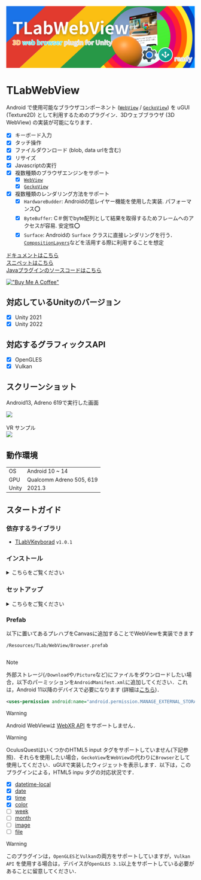 <img src="Media/header.png" width="800">

# TLabWebView  

Android で使用可能なブラウザコンポーネント ([```WebView```](https://developer.android.com/reference/android/webkit/WebView) / [```GeckoView```](https://mozilla.github.io/geckoview/)) を uGUI (Texture2D) として利用するためのプラグイン．3Dウェブブラウザ (3D WebView) の実装が可能になります．

- [x] キーボード入力
- [x] タッチ操作
- [x] ファイルダウンロード (blob, data urlを含む)
- [x] リサイズ
- [x] Javascriptの実行
- [x] 複数種類のブラウザエンジンをサポート
  - [x] [```WebView```](https://developer.android.com/reference/android/webkit/WebView)
  - [x] [```GeckoView```](https://mozilla.github.io/geckoview/)
- [x] 複数種類のレンダリング方法をサポート
  - [x] ```HardwareBudder```: Androidの低レイヤー機能を使用した実装. パフォーマンス⭕️
  - [x] ```ByteBuffer```: C＃側でbyte配列として結果を取得するためフレームへのアクセスが容易. 安定性⭕️
  - [x] ```Surface```: Androidの ```Surface``` クラスに直接レンダリングを行う．[```CompositionLayers```](https://docs.unity3d.com/Packages/com.unity.xr.compositionlayers@0.5/manual/usage-guide.html)などを活用する際に利用することを想定

[ドキュメントはこちら](https://tlabgames.gitbook.io/tlabwebview)  
[スニペットはこちら](https://gist.github.com/TLabAltoh/e0512b3367c25d3e1ec28ddbe95da497#file-tlabwebview-snippets-md)  
[Javaプラグインのソースコードはこちら](https://github.com/TLabAltoh/TLabWebViewPlugin)

[!["Buy Me A Coffee"](https://www.buymeacoffee.com/assets/img/custom_images/orange_img.png)](https://www.buymeacoffee.com/tlabaltoh)

## 対応しているUnityのバージョン
- [x] Unity 2021
- [x] Unity 2022

## 対応するグラフィックスAPI
- [x] OpenGLES
- [x] Vulkan

## スクリーンショット  
Android13, Adreno 619で実行した画面  

<img src="Media/tlab-webview.png" width="256"></img>  

VR サンプル  
<a href="https://github.com/TLabAltoh/TLabWebViewVR"><img src="Media/tlab-webview-vr.gif" width="256"></img></a>

## 動作環境

|       |                          |
| ----- | ------------------------ |
| OS    | Android 10 ~ 14          |
| GPU   | Qualcomm Adreno 505, 619 |
| Unity | 2021.3                   |

## スタートガイド

### 依存するライブラリ

- [TLabVKeyborad](https://github.com/TLabAltoh/TLabVKeyborad) ```v1.0.1```

### インストール
<details><summary>こちらをご覧ください</summary>

#### Submodule
以下のコマンドでリポジトリをクローンしてください
```
git clone https://github.com/TLabAltoh/TLabWebView.git
```
or
```
git submodule add https://github.com/TLabAltoh/TLabWebView.git
```

#### UPM
Unity Package Managerで```add package from git ...```から以下のurlでパッケージをダウンロードしてください
```
https://github.com/TLabAltoh/TLabWebView.git#upm
```

#### アプリストア互換性
このプラグインを使用したアプリをアプリストアに出した場合，以下のような警告を受ける場合があります．

> ### Unsafe SSL override in WebViews
> Your application may contain an unsafe implementation of the WebView's [onReceivedSslError() method](https://www.oculus.com/lynx/?u=https%3A%2F%2Fdeveloper.android.com%2Freference%2Fandroid%2Fwebkit%2FWebViewClient.html%23onReceivedSslError(android.webkit.WebView%2C%2520android.webkit.SslErrorHandler%2C%2520android.net.http.SslError)&e=AT0HN6RWgLynCRtwcCSOzSVvlpMDUhi7C5saZwaY5p4unt4S4-GxIACJX_OPzTQp1Fn4oADk7Q_rwvZvRiF5XstftUzyuAWAolfkkk_WAtDpvOgW0Llcn_BXIEpgYobFNELMZ31ntKzTQXflaLkeRA) with a call to `handler.proceed() with insufficient validations. This may cause the WebView to ignore SSL certificate validation errors, making the application vulnerable to man-in-the-middle attacks.  
> 
> https://www.meta.com/experiences/


> ### Security and trust
> #### onReceivedSslError
> your app is using an unsafe implementation of [```WebviewClient.onReceivedSslError```](https://developer.android.com/reference/android/webkit/WebViewClient#onReceivedSslError(android.webkit.WebView,%20android.webkit.SslErrorHandler,%20android.net.http.SslError)) handler
> 
> https://developer.android.com/distribute/console

その場合は，アプリストアに対応したバージョンのパッケージに切り替えてください．

```add package from git URL ...```
```
https://github.com/TLabAltoh/TLabWebView.git#appstore-compatible-upm
```

アプリストア対応バージョンはセキュアではないウェブサイトを読み込むことができない点をあらかじめご了承ください．

</details>

### セットアップ

<details><summary>こちらをご覧ください</summary>

- Build Settings

| Property | Value   |
| -------- | ------- |
| Platform | Android |

- Project Settings

| Property          | Value                                 |
| ----------------- | ------------------------------------- |
| Color Space       | Linear                                |
| Minimum API Level | 26                                    |
| Target API Level  | 30 (Unity 2021), 31 ~ 32 (Unity 2022) |


- Project Settings --> Player --> Other Settings に以下のシンボルを追加(ビルド時に使用)

```
UNITYWEBVIEW_ANDROID_USES_CLEARTEXT_TRAFFIC
```
```
UNITYWEBVIEW_ANDROID_ENABLE_CAMERA
```
```
UNITYWEBVIEW_ANDROID_ENABLE_MICROPHONE
```

- Scene

```BrowserManager```をシーン内のいずれかのGameObjectにアタッチしてください．(EventSystemにアタッチするのが一番望ましいかも ...)．

#### ```GeckoView``` をブラウザエンジンとして使用したい場合

PluginsフォルダーをAssets以下に作成し，以下のファイルを置いてください．また，```BrowserContainer.browser```に```WebView```の代わりに```GeckoView```をアタッチしてください．また，```GeckoView```の使用には API level ```33``` ~ が求められます．```Project Settings```からターゲットAPIレベルを33以上に設定してください．

1. gradleTemplate.properties

```properties
org.gradle.jvmargs=-Xmx**JVM_HEAP_SIZE**M
org.gradle.parallel=true
# android.enableR8=**MINIFY_WITH_R_EIGHT**
unityStreamingAssets=**STREAMING_ASSETS**
**ADDITIONAL_PROPERTIES**
android.useAndroidX=true
# android.enableJetifier=true
```

2. mainTemplate.gradle

```gradle
    ...

    dependencies {
        implementation "androidx.annotation:annotation-jvm:1.9.1"

        def collection_version = "1.4.3"
        implementation "androidx.collection:collection:$collection_version"

        def lifecycle_version = "2.6.1"
        implementation "androidx.lifecycle:lifecycle-viewmodel-ktx:$lifecycle_version"
        implementation "androidx.lifecycle:lifecycle-viewmodel-compose:$lifecycle_version"
        implementation "androidx.lifecycle:lifecycle-livedata-ktx:$lifecycle_version"
        implementation "androidx.lifecycle:lifecycle-runtime-ktx:$lifecycle_version"
        implementation "androidx.lifecycle:lifecycle-runtime-compose:$lifecycle_version"
        implementation "androidx.lifecycle:lifecycle-viewmodel-savedstate:$lifecycle_version"
        implementation "androidx.lifecycle:lifecycle-common-java8:$lifecycle_version"
        implementation "androidx.lifecycle:lifecycle-service:$lifecycle_version"
        implementation "androidx.lifecycle:lifecycle-process:$lifecycle_version"
        implementation "androidx.lifecycle:lifecycle-reactivestreams-ktx:$lifecycle_version"
    }

    ...
```

3. GeckoView plugin (```.aar```) (現在 [125.0.20240425211020 version](https://mvnrepository.com/artifact/org.mozilla.geckoview/geckoview/125.0.20240425211020) のみで開発・テストを行っているので，同じバージョンのものをダウンロードしてください．)

</details>

### Prefab
以下に置いてあるプレハブをCanvasに追加することでWebViewを実装できます
```
/Resources/TLab/WebView/Browser.prefab
```

## 
> [!NOTE]
> 外部ストレージ(```/Download```や```/Picture```など)にファイルをダウンロードしたい場合，以下のパーミッションを```AndroidManifest.xml```に追加してください．これは，Android 11以降のデバイスで必要になります (詳細は[こちら](https://developer.android.com/training/data-storage/manage-all-files?hl=ja))．
> ```.xml
> <uses-permission android:name="android.permission.MANAGE_EXTERNAL_STORAGE" />
> ```

> [!WARNING]
> Android WebViewは [WebXR API](https://developer.mozilla.org/ja/docs/Web/API/WebXR_Device_API/Fundamentals) をサポートしません．

> [!WARNING]
> OculusQuestはいくつかのHTML5 input タグをサポートしていません(下記参照)．それらを使用したい場合，```GeckoView```を```WebView```の代わりに```Browser```として使用してください．uGUIで実装したウィジェットを表示します．以下は，このプラグインによる，HTML5 inpu タグの対応状況です．
> 
> - [x] [datetime-local](https://developer.mozilla.org/ja/docs/Web/HTML/Element/input/datetime-local)
> - [x] [date](https://developer.mozilla.org/ja/docs/Web/HTML/Element/input/date)
> - [x] [time](https://developer.mozilla.org/ja/docs/Web/HTML/Element/input/time)
> - [x] [color](https://developer.mozilla.org/ja/docs/Web/HTML/Element/input/color)
> - [ ] [week](https://developer.mozilla.org/ja/docs/Web/HTML/Element/input/week)
> - [ ] [month](https://developer.mozilla.org/ja/docs/Web/HTML/Element/input/month)
> - [ ] [image](https://developer.mozilla.org/ja/docs/Web/HTML/Element/input/image)
> - [ ] [file](https://developer.mozilla.org/ja/docs/Web/HTML/Element/input/file)

> [!WARNING]
> このプラグインは，```OpenGLES```と```Vulkan```の両方をサポートしていますが，```Vulkan API``` を使用する場合は，デバイスが```OpenGLES 3.1```以上をサポートしている必要があることに留意してください．

